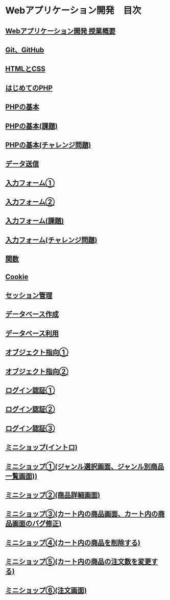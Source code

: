 # Webアプリケーション開発　目次

## [Webアプリケーション開発 授業概要](./orientation/README.md)

## [Git、GitHub](./git/README.md)

## [HTMLとCSS](./htmlcss/README.md)

## [はじめてのPHP](./firstphp/README.md)

## [PHPの基本](./basicphp/README.md)

## [PHPの基本(課題)](./basicphp-kadai/README.md)

## [PHPの基本(チャレンジ問題)](./basicphp-challenge/README.md)

## [データ送信](./http-get/README.md)

## [入力フォーム①](./http-post-i/README.md)

## [入力フォーム②](./http-post-ii/README.md)

## [入力フォーム(課題)](./http-post-kadai/README.md)

## [入力フォーム(チャレンジ問題)](./http-post-challenge/README.md)

## [関数](./function/README.md)

## [Cookie](./cookie/README.md)

## [セッション管理](./session/README.md)

## [データベース作成](./db-create/README.md)

## [データベース利用](./db-crud/README.md)

## [オブジェクト指向①](./object-i/README.md)

## [オブジェクト指向②](./object-ii/README.md)

## [ログイン認証①](./login-i/README.md)

## [ログイン認証②](./login-ii/README.md)

## [ログイン認証③](./login-iii/README.md)

## [ミニショップ(イントロ)](./ec-site/README.md)

## [ミニショップ①(ジャンル選択画面、ジャンル別商品一覧画面))](./ec-site-i/README.md)

## [ミニショップ②(商品詳細画面)](./ec-site-ii/README.md)

## [ミニショップ③(カート内の商品画面、カート内の商品画面のバグ修正)](./ec-site-iii/README.md)

## [ミニショップ④(カート内の商品を削除する)](./ec-site-iiii/README.md)

## [ミニショップ⑤(カート内の商品の注文数を変更する)](./ec-site-iiiii/README.md)

## [ミニショップ⑥(注文画面)](./ec-site-final/README.md)
